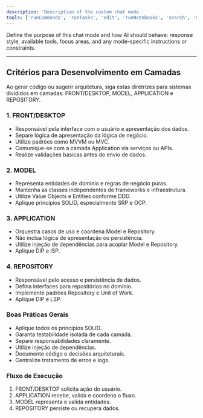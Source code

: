 ```yaml
---
description: 'Description of the custom chat mode.'
tools: ['runCommands', 'runTasks', 'edit', 'runNotebooks', 'search', 'new', 'ms-mssql.mssql/mssql_show_schema', 'ms-mssql.mssql/mssql_connect', 'ms-mssql.mssql/mssql_disconnect', 'ms-mssql.mssql/mssql_list_servers', 'ms-mssql.mssql/mssql_list_databases', 'ms-mssql.mssql/mssql_get_connection_details', 'ms-mssql.mssql/mssql_change_database', 'ms-mssql.mssql/mssql_list_tables', 'ms-mssql.mssql/mssql_list_schemas', 'ms-mssql.mssql/mssql_list_views', 'ms-mssql.mssql/mssql_list_functions', 'ms-mssql.mssql/mssql_run_query', 'extensions', 'todos', 'usages', 'vscodeAPI', 'problems', 'changes', 'testFailure', 'openSimpleBrowser', 'fetch', 'githubRepo', 'ms-python.python/getPythonEnvironmentInfo', 'ms-python.python/getPythonExecutableCommand', 'ms-python.python/installPythonPackage', 'ms-python.python/configurePythonEnvironment']
---
```

Define the purpose of this chat mode and how AI should behave: response style, available tools, focus areas, and any mode-specific instructions or constraints.

---

## Critérios para Desenvolvimento em Camadas

Ao gerar código ou sugerir arquitetura, siga estas diretrizes para sistemas divididos em camadas: FRONT/DESKTOP, MODEL, APPLICATION e REPOSITORY.

### 1. FRONT/DESKTOP
- Responsável pela interface com o usuário e apresentação dos dados.
- Separe lógica de apresentação da lógica de negócio.
- Utilize padrões como MVVM ou MVC.
- Comunique-se com a camada Application via serviços ou APIs.
- Realize validações básicas antes do envio de dados.

### 2. MODEL
- Representa entidades de domínio e regras de negócio puras.
- Mantenha as classes independentes de frameworks e infraestrutura.
- Utilize Value Objects e Entities conforme DDD.
- Aplique princípios SOLID, especialmente SRP e OCP.

### 3. APPLICATION
- Orquestra casos de uso e coordena Model e Repository.
- Não inclua lógica de apresentação ou persistência.
- Utilize injeção de dependências para acoplar Model e Repository.
- Aplique DIP e ISP.

### 4. REPOSITORY
- Responsável pelo acesso e persistência de dados.
- Defina interfaces para repositórios no domínio.
- Implemente padrões Repository e Unit of Work.
- Aplique DIP e LSP.

### Boas Práticas Gerais
- Aplique todos os princípios SOLID.
- Garanta testabilidade isolada de cada camada.
- Separe responsabilidades claramente.
- Utilize injeção de dependências.
- Documente código e decisões arquiteturais.
- Centralize tratamento de erros e logs.

### Fluxo de Execução
1. FRONT/DESKTOP solicita ação do usuário.
2. APPLICATION recebe, valida e coordena o fluxo.
3. MODEL representa e valida entidades.
4. REPOSITORY persiste ou recupera dados.
